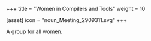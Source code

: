 +++
title = "Women in Compilers and Tools"
weight = 10

[asset]
  icon = "noun_Meeting_2909311.svg"
+++

A group for all women. 
